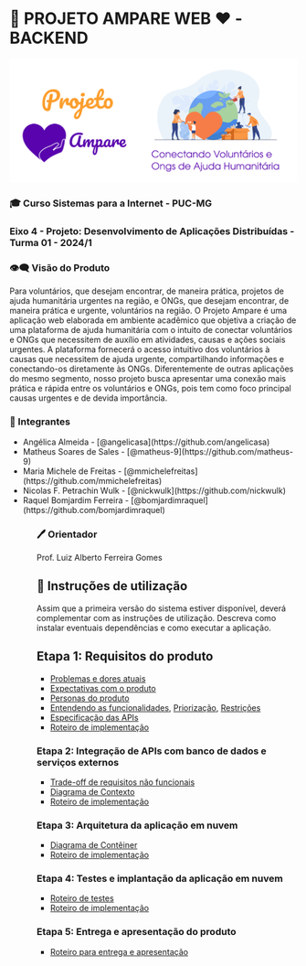 # 🤲 PROJETO AMPARE WEB ❤️ - BACKEND

![Banner Projeto Ampare](/docs/figuras/banner-readme.png)

### 🎓 Curso Sistemas para a Internet - PUC-MG

### Eixo 4 - Projeto: Desenvolvimento de Aplicações Distribuídas - Turma 01 - 2024/1

### 👁️‍🗨️ Visão do Produto

Para voluntários, que desejam encontrar, de maneira prática, projetos de ajuda humanitária urgentes na região, e ONGs, que desejam encontrar, de maneira prática e urgente, voluntários na região. O Projeto Ampare é uma aplicação web elaborada em ambiente acadêmico que objetiva a criação de uma plataforma de ajuda humanitária com o intuito de conectar voluntários e ONGs que necessitem de auxílio em atividades, causas e ações sociais urgentes. A plataforma fornecerá o acesso intuitivo dos voluntários à causas que necessitem de ajuda urgente, compartilhando informações e conectando-os diretamente às ONGs. Diferentemente de outras aplicações do mesmo segmento, nosso projeto busca apresentar uma conexão mais prática e rápida entre os voluntários e ONGs, pois tem como foco principal causas urgentes e de devida importância.

### 🧠 Integrantes

<ul>
<li>Angélica Almeida - [@angelicasa](https://github.com/angelicasa)
<li>Matheus Soares de Sales - [@matheus-9](https://github.com/matheus-9)
<li>Maria Michele de Freitas - [@mmichelefreitas](https://github.com/mmichelefreitas)
<li>Nicolas F. Petrachin Wulk - [@nickwulk](https://github.com/nickwulk)
<li>Raquel Bomjardim Ferreira - [@bomjardimraquel](https://github.com/bomjardimraquel)
<ul>

### 🖊️ Orientador

Prof. Luiz Alberto Ferreira Gomes

## 📝 Instruções de utilização

Assim que a primeira versão do sistema estiver disponível, deverá complementar com as instruções de utilização. Descreva como instalar eventuais dependências e como executar a aplicação.

## Etapa 1: Requisitos do produto

- [Problemas e dores atuais](docs/01-problemas.md)
- [Expectativas com o produto](docs/02-expectativas.md)
- [Personas do produto](docs/03-personas.md)
- [Entendendo as funcionalidades](docs/04-funcionalidades.md), [Priorização](docs/04-priorizacao.md), [Restrições](docs/04-restricoes.md)
- [Especificação das APIs](docs/05-apis.md)
- [Roteiro de implementação](docs/roteiro-de-implementacao.md)

### Etapa 2: Integração de APIs com banco de dados e serviços externos

- [Trade-off de requisitos não funcionais](docs/tradeoffs.md)
- [Diagrama de Contexto](docs/diagrama-de-contexto.md)
- [Roteiro de implementação](docs/roteiro-de-implementacao.md)

### Etapa 3: Arquitetura da aplicação em nuvem

- [Diagrama de Contêiner](docs/diagrama-de-conteiner.md)
- [Roteiro de implementação](docs/roteiro-de-implementacao.md)

### Etapa 4: Testes e implantação da aplicação em nuvem

- [Roteiro de testes](docs/roteiro-de-teste-e-deploy.md)
- [Roteiro de implementação](docs/roteiro-de-implementacao.md)

### Etapa 5: Entrega e apresentação do produto

- [Roteiro para entrega e apresentação](docs/roteiro-de-entrega-e-apresentacao.md)
